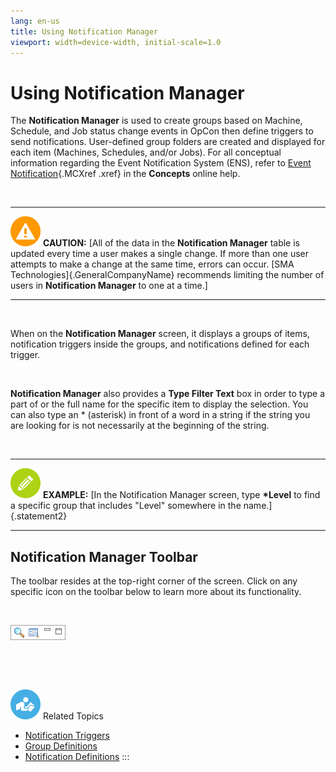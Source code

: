 ```yaml
---
lang: en-us
title: Using Notification Manager
viewport: width=device-width, initial-scale=1.0
---
```


#  Using Notification Manager

The **Notification Manager** is used to create groups based on Machine,
Schedule, and Job status change events in
OpCon then define triggers to send
notifications. User-defined group folders are created and displayed for
each item (Machines, Schedules, and/or Jobs). For all conceptual
information regarding the Event Notification System (ENS), refer to
[Event Notification](../../Concepts/Event-Notification.md){.MCXref
.xref} in the **Concepts** online help.

 

  ------------------------------------------------------------------------------------------------------------------------------------- --------------------------------------------------------------------------------------------------------------------------------------------------------------------------------------------------------------------------------------------------------------------------------------------------------------------------------------------------------
  ![White triangle icon on yellow circlular background](../../../Resources/Images/caution-icon(48x48).png "Caution icon")   **CAUTION:** [All of the data in the **Notification Manager** table is updated every time a user makes a single change. If more than one user attempts to make a change at the same time, errors can occur. [SMA Technologies]{.GeneralCompanyName} recommends limiting the number of users in **Notification Manager** to one at a time.]
  ------------------------------------------------------------------------------------------------------------------------------------- --------------------------------------------------------------------------------------------------------------------------------------------------------------------------------------------------------------------------------------------------------------------------------------------------------------------------------------------------------

 

When on the **Notification Manager** screen, it displays a groups of
items, notification triggers inside the groups, and notifications
defined for each trigger.

 

**Notification Manager** also provides a **Type Filter Text** box in
order to type a part of or the full name for the specific item to
display the selection. You can also type an \* (asterisk) in front of a
word in a string if the string you are looking for is not necessarily at
the beginning of the string.

 

  --------------------------------------------------------------------------------------------------------------------------------- ----------------------------------------------------------------------------------------------------------------------------------------------------------
  ![White pencil icon on green circular background](../../../Resources/Images/example-icon(48x48).png "Example icon")   **EXAMPLE:** [In the Notification Manager screen, type **\*Level** to find a specific group that includes \"Level\" somewhere in the name.]{.statement2}
  --------------------------------------------------------------------------------------------------------------------------------- ----------------------------------------------------------------------------------------------------------------------------------------------------------

## Notification Manager Toolbar

The toolbar resides at the top-right corner of the screen. Click on any
specific icon on the toolbar below to learn more about its
functionality.

 

![Notification Manager toolbar](../../../Resources/Images/EM/EMnotifmgrtoolbar.png "Notification Manager toolbar")

 

 

![White \"person reading\" icon on blue circular background](../../../Resources/Images/moreinfo-icon(48x48).png "More Info icon")
Related Topics

-   [Notification Triggers](Notification-Triggers2.md)
-   [Group Definitions](Group-Definitions.md)
-   [Notification Definitions](Notification-Definitions.md)
:::

 

